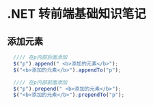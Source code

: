 # .NET 转前端基础知识笔记

## 添加元素
```javascript
  //// 在p内部后面添加
  $("p").append(" <b>添加的元素</b>");
  $("<b>添加的元素</b>").appendTo("p");

  //// 在p内部前面添加
  $("p").prepend(" <b>添加的元素</b>");
  $("<b>添加的元素</b>").prependTo("p");
```



